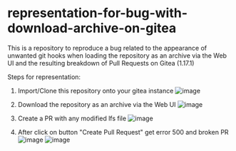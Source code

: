 # representation-for-bug-with-download-archive-on-gitea
This is a repository to reproduce a bug related to the appearance of unwanted git hooks when loading the repository as an archive via the Web UI and the resulting breakdown of Pull Requests on Gitea (1.17.1)

Steps for representation: 
1. Import/Clone this repository onto your gitea instance
![image](https://user-images.githubusercontent.com/10897900/189641786-0d5aae07-efd1-4a4b-8ecd-7a2ce92d1403.png)

2. Download the repository as an archive via the Web UI
![image](https://user-images.githubusercontent.com/10897900/189641956-65ab702e-3c60-4324-98e8-ac126aeb7f21.png)

3. Create a PR with any modified lfs file
![image](https://user-images.githubusercontent.com/10897900/189642250-3eeb14e7-f2cd-429d-9cf6-af004e5825e2.png)


4. After click on button "Create Pull Request" get error 500 and broken PR
![image](https://user-images.githubusercontent.com/10897900/189642485-d9a0aaa7-34fd-4544-aeb2-6ccd43e64b95.png)
![image](https://user-images.githubusercontent.com/10897900/189642665-b21d13e2-190e-4254-a2b1-b0adbcefd4c1.png)
